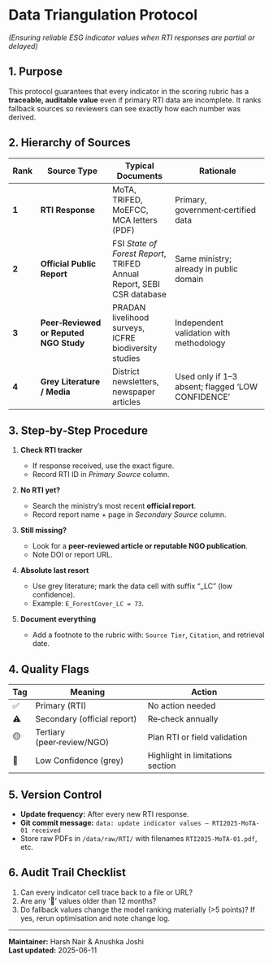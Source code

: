 # Data Triangulation Protocol  
*(Ensuring reliable ESG indicator values when RTI responses are partial or delayed)*  

## 1. Purpose  
This protocol guarantees that every indicator in the scoring rubric has a **traceable, auditable value** even if primary RTI data are incomplete. It ranks fallback sources so reviewers can see exactly how each number was derived.

## 2. Hierarchy of Sources  

| Rank | Source Type | Typical Documents | Rationale |
|------|-------------|-------------------|-----------|
| **1** | **RTI Response** | MoTA, TRIFED, MoEFCC, MCA letters (PDF) | Primary, government‑certified data |
| **2** | **Official Public Report** | FSI *State of Forest Report*, TRIFED Annual Report, SEBI CSR database | Same ministry; already in public domain |
| **3** | **Peer‑Reviewed or Reputed NGO Study** | PRADAN livelihood surveys, ICFRE biodiversity studies | Independent validation with methodology |
| **4** | **Grey Literature / Media** | District newsletters, newspaper articles | Used only if 1–3 absent; flagged ‘LOW CONFIDENCE’ |

## 3. Step‑by‑Step Procedure  

1. **Check RTI tracker**  
   * If response received, use the exact figure.  
   * Record RTI ID in *Primary Source* column.

2. **No RTI yet?**  
   * Search the ministry’s most recent **official report**.  
   * Record report name + page in *Secondary Source* column.

3. **Still missing?**  
   * Look for a **peer‑reviewed article or reputable NGO publication**.  
   * Note DOI or report URL.

4. **Absolute last resort**  
   * Use grey literature; mark the data cell with suffix “_LC” (low confidence).  
   * Example: `E_ForestCover_LC = 73`.

5. **Document everything**  
   * Add a footnote to the rubric with: `Source Tier`, `Citation`, and retrieval date.

## 4. Quality Flags  

| Tag | Meaning | Action |
|-----|---------|--------|
| ✅ | Primary (RTI) | No action needed |
| ⚠️ | Secondary (official report) | Re‑check annually |
| 🟡 | Tertiary (peer‑review/NGO) | Plan RTI or field validation |
| 🔴 | Low Confidence (grey) | Highlight in limitations section |

## 5. Version Control  

* **Update frequency:** After every new RTI response.  
* **Git commit message:** `data: update indicator values – RTI2025-MoTA-01 received`  
* Store raw PDFs in `/data/raw/RTI/` with filenames `RTI2025-MoTA-01.pdf`, etc.

## 6. Audit Trail Checklist  

1. Can every indicator cell trace back to a file or URL?  
2. Are any ‘🔴’ values older than 12 months?  
3. Do fallback values change the model ranking materially (>5 points)? If yes, rerun optimisation and note change log.

---

**Maintainer:** Harsh Nair & Anushka Joshi  
**Last updated:** 2025-06-11  
